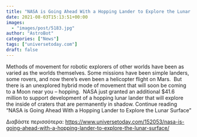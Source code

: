 ```yaml
---
title: "NASA is Going Ahead With a Hopping Lander to Explore the Lunar Surface"
date: 2021-08-03T15:13:51+00:00
images:
  - "images/post/5183.jpg"
author: "AstroBot"
categories: ["News"]
tags: ["universetoday.com"]
draft: false
---
```


Methods of movement for robotic explorers of other worlds have been as varied as the worlds themselves. Some missions have been simple landers, some rovers, and now there’s even been a helicopter flight on Mars.  But there is an unexplored hybrid mode of movement that will soon be coming to a Moon near you – hopping.  NASA just granted an additional $41.6 million to support development of a hopping lunar lander that will explore the inside of craters that are permanently in shadow. Continue reading “NASA is Going Ahead With a Hopping Lander to Explore the Lunar Surface” 

Διαβάστε περισσότερα: https://www.universetoday.com/152053/nasa-is-going-ahead-with-a-hopping-lander-to-explore-the-lunar-surface/
